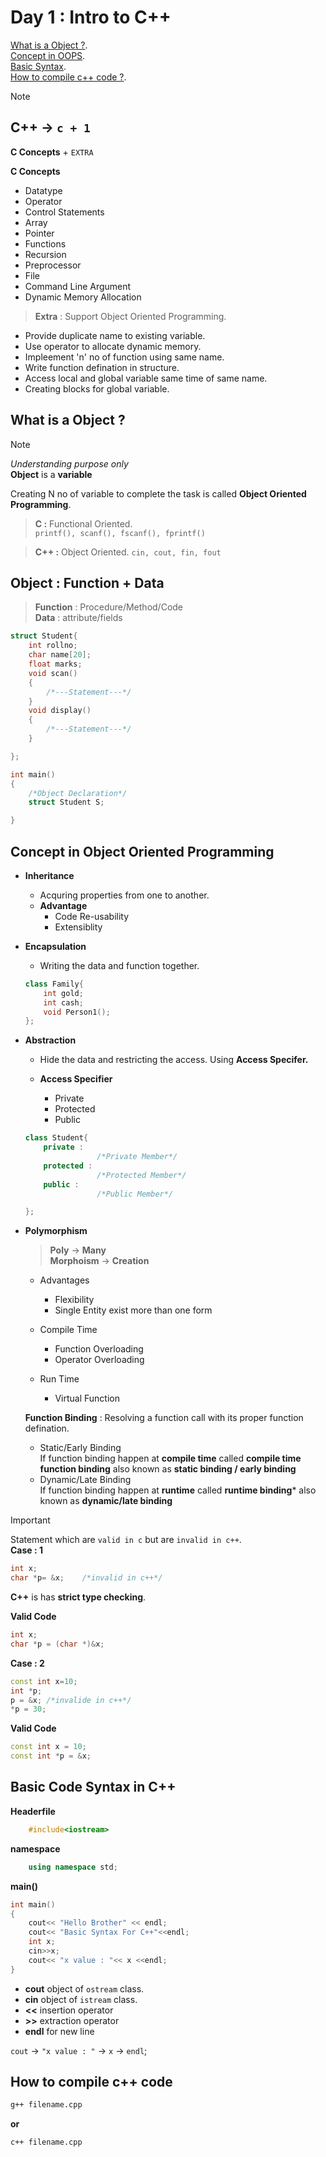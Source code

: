 # Day 1 : Intro to C++

[What is a Object ?](#what-is-a-object-).   
[Concept in OOPS](#concept-in-object-oriented-programming).   
[Basic Syntax](#basic-code-syntax-in-c).   
[How to compile c++ code ?](#how-to-compile-c-code).  


>[!Note]  
>##  C++ → ` c + 1 `  
>**C Concepts** + ` EXTRA `   

**C Concepts**

- Datatype
- Operator
- Control Statements
- Array
- Pointer
- Functions
- Recursion
- Preprocessor
- File
- Command Line Argument
- Dynamic Memory Allocation

>**Extra** : Support Object Oriented Programming. 

- Provide duplicate name to existing variable.
- Use operator to allocate dynamic memory.
- Impleement 'n' no of function using same name.
- Write function defination in structure.
- Access local and global variable same time of same name.
- Creating blocks for global variable.

## What is a Object ?

>[!NOTE]   
>*Understanding purpose only*   
>**Object** is a **variable**

Creating N no of variable to complete the task is called **Object Oriented Programming**.  

>**C :**  Functional Oriented.  
>`printf(), scanf(), fscanf(), fprintf()`  

>**C++ :** Object Oriented.
>`cin, cout, fin, fout` 

## Object : Function + Data
>**Function** : Procedure/Method/Code   
>**Data** : attribute/fields

```c
struct Student{
    int rollno;
    char name[20];
    float marks;
    void scan()
    {
        /*---Statement---*/
    }
    void display()
    {
        /*---Statement---*/
    }

};

int main()
{
    /*Object Declaration*/
    struct Student S;

}
```

## Concept in Object Oriented Programming
- **Inheritance**
    - Acquring properties from one to another.
    - **Advantage**
        - Code Re-usability
        - Extensiblity
- **Encapsulation**
    - Writing the data and function together.

    ```c++
    class Family{
        int gold;
        int cash;
        void Person1();
    };
    ```
- **Abstraction**
    - Hide the data and restricting the access. Using **Access Specifer.**

    - **Access Specifier**
        - Private
        - Protected
        - Public

    ```c++
    class Student{
        private :
                    /*Private Member*/
        protected : 
                    /*Protected Member*/
        public : 
                    /*Public Member*/

    };
    ```
- **Polymorphism**
    > **Poly** → **Many**   
    > **Morphoism** → **Creation**

    - Advantages   
        - Flexibility   
        - Single Entity exist more than one form

    - Compile Time 
        - Function Overloading
        - Operator Overloading
    
    - Run Time 
        - Virtual Function


    **Function Binding** : Resolving a function call with its proper function defination.  
    - Static/Early Binding     
        If function binding happen at **compile time** called **compile time function binding**  also known as **static binding / early binding**
    - Dynamic/Late Binding   
        If function binding happen at **runtime** called **runtime binding*** also known as **dynamic/late binding**


> [!IMPORTANT]  
>Statement which are `valid in c` but are `invalid in c++`.   
>   **Case : 1**
>    ```c++
>   int x;
>   char *p= &x;    /*invalid in c++*/
>   ```
>  **C++** is has **strict type checking**.   
>   
>  **Valid Code**
>   ```c++
>   int x;
>   char *p = (char *)&x;
>   ```
>   **Case : 2**
>   ```c++
>   const int x=10;
>   int *p;
>   p = &x; /*invalide in c++*/
>   *p = 30;
>   ```
>   
>   **Valid Code**
>   ```c++
>   const int x = 10;    
>   const int *p = &x;
>   ```

## Basic Code Syntax in C++

**Headerfile**
```c++
    #include<iostream>
```
**namespace**
```c++
    using namespace std;
```
**main()**
```c++
int main()
{
    cout<< "Hello Brother" << endl;
    cout<< "Basic Syntax For C++"<<endl;
    int x;
    cin>>x;
    cout<< "x value : "<< x <<endl;
}
```
- **cout** object of `ostream` class.
- **cin** object of `istream` class.
- **<<**  insertion operator
- **>>**  extraction operator
- **endl** for new line

`cout` → `"x value : "` → `x` → `endl`;

## How to compile c++ code

```sh
g++ filename.cpp
```
**or**
```sh
c++ filename.cpp
```